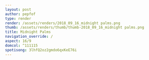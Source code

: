 ```yaml
---
layout: post
author: pepfof
type: render
render: /assets/renders/2018_09_16_midnight palms.png
thumb: /assets/renders/thumb/thumb-2018_09_16_midnight palms.png
title: Midnight Palms
navigation_override: /
aspect: 16/9
domcol: ^111115
spotisong: 3lhfQ2oz2gmdo6qxKeE76i
---
```


<!--USER BEGIN 1-->

<!--USER END 1-->

<!--more-->
<!--USER BEGIN 2-->

<!--USER END 2-->

